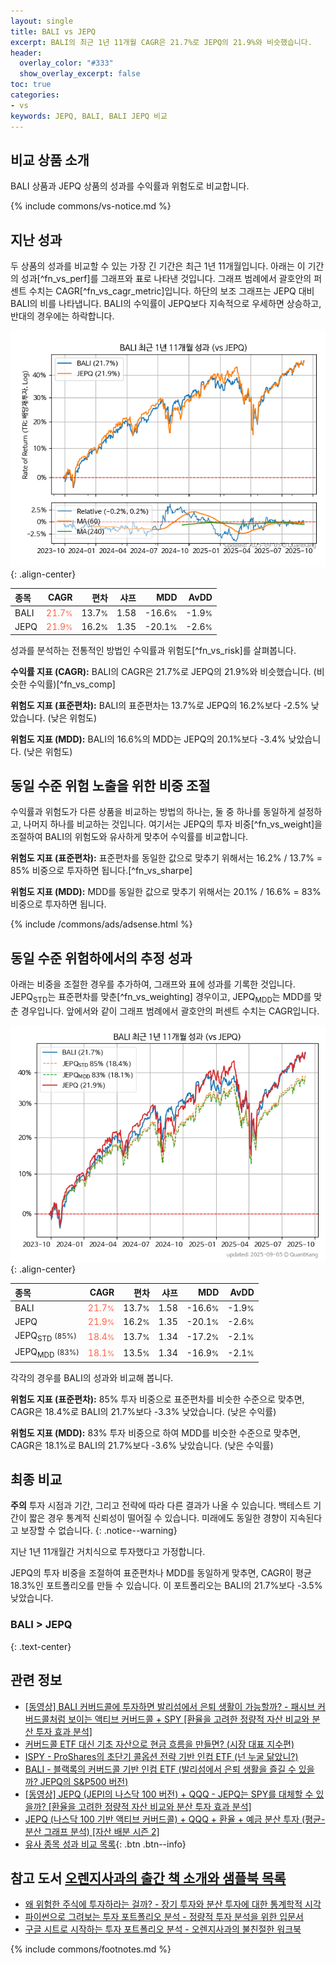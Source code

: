 ```yaml
---
layout: single
title: BALI vs JEPQ
excerpt: BALI의 최근 1년 11개월 CAGR은 21.7%로 JEPQ의 21.9%와 비슷했습니다.
header:
  overlay_color: "#333"
  show_overlay_excerpt: false
toc: true
categories:
- vs
keywords: JEPQ, BALI, BALI JEPQ 비교
---
```


## 비교 상품 소개


BALI 상품과 JEPQ 상품의 성과를 수익률과 위험도로 비교합니다.





{% include commons/vs-notice.md %}

## 지난 성과

두 상품의 성과를 비교할 수 있는 가장 긴 기간은 최근 1년 11개월입니다. 아래는 이 기간의 성과[^fn_vs_perf]를 그래프와 표로 나타낸 것입니다.
그래프 범례에서 괄호안의 퍼센트 수치는 CAGR[^fn_vs_cagr_metric]입니다.
하단의 보조 그래프는 JEPQ 대비 BALI의 비를 나타냅니다.
BALI의 수익률이 JEPQ보다 지속적으로 우세하면 상승하고, 반대의 경우에는 하락합니다.

![BALI](/vs/images/bali-vs-jepq_dual.png){: .align-center}

| **종목** | **CAGR** | **편차** | **샤프** | **MDD** | **AvDD** |
| :------------ | ------: | -----------: | -------: | ------: | -------: |
| BALI | <span style="color: tomato">21.7<small>%</small></span> | 13.7<small>%</small> | 1.58 | -16.6<small>%</small> | -1.9<small>%</small> |
| JEPQ | <span style="color: tomato">21.9<small>%</small></span> | 16.2<small>%</small> | 1.35 | -20.1<small>%</small> | -2.6<small>%</small> |

<!-- more -->


성과를 분석하는 전통적인 방법인 수익률과 위험도[^fn_vs_risk]를 살펴봅니다.

**수익률 지표 (CAGR):** BALI의 CAGR은 21.7%로 JEPQ의 21.9%와 비슷했습니다. (비슷한 수익률)[^fn_vs_comp]

**위험도 지표 (표준편차):** BALI의 표준편차는 13.7%로 JEPQ의 16.2%보다 -2.5% 낮았습니다. (낮은 위험도)

**위험도 지표 (MDD):** BALI의 16.6%의 MDD는 JEPQ의 20.1%보다 -3.4% 낮았습니다. (낮은 위험도)



## 동일 수준 위험 노출을 위한 비중 조절

수익률과 위험도가 다른 상품을 비교하는 방법의 하나는, 둘 중 하나를 동일하게 설정하고, 나머지 하나를 비교하는 것입니다.
여기서는 JEPQ의 투자 비중[^fn_vs_weight]을 조절하여 BALI의 위험도와 유사하게 맞추어 수익률를 비교합니다.

**위험도 지표 (표준편차):** 표준편차를 동일한 값으로 맞추기 위해서는 16.2% / 13.7% = 85% 비중으로 투자하면 됩니다.[^fn_vs_sharpe]

**위험도 지표 (MDD):** MDD를 동일한 값으로 맞추기 위해서는 20.1% / 16.6% = 83% 비중으로 투자하면 됩니다.


{% include /commons/ads/adsense.html %}



## 동일 수준 위험하에서의 추정 성과

아래는 비중을 조절한 경우를 추가하여, 그래프와 표에 성과를 기록한 것입니다.
JEPQ<sub>STD</sub>는 표준편차를 맞춘[^fn_vs_weighting] 경우이고, JEPQ<sub>MDD</sub>는 MDD를 맞춘 경우입니다.
앞에서와 같이 그래프 범례에서 괄호안의 퍼센트 수치는 CAGR입니다.


![BALI](/vs/images/bali-vs-jepq.png){: .align-center}



| **종목** | **CAGR** | **편차** | **샤프** | **MDD** | **AvDD** |
| :------------ | ------: | -----------: | -------: | ------: | -------: |
| BALI | <span style="color: tomato">21.7<small>%</small></span> | 13.7<small>%</small> | 1.58 | -16.6<small>%</small> | -1.9<small>%</small> |
| JEPQ | <span style="color: tomato">21.9<small>%</small></span> | 16.2<small>%</small> | 1.35 | -20.1<small>%</small> | -2.6<small>%</small> |
| JEPQ<sub>STD</sub> <small>(85%)</small> | <span style="color: tomato">18.4<small>%</small></span> | 13.7<small>%</small> | 1.34 | -17.2<small>%</small> | -2.1<small>%</small> |
| JEPQ<sub>MDD</sub> <small>(83%)</small> | <span style="color: tomato">18.1<small>%</small></span> | 13.5<small>%</small> | 1.34 | -16.9<small>%</small> | -2.1<small>%</small> |



각각의 경우를 BALI의 성과와 비교해 봅니다.

**위험도 지표 (표준편차):** 85% 투자 비중으로 표준편차를 비슷한 수준으로 맞추면, CAGR은 18.4%로 BALI의 21.7%보다 -3.3% 낮았습니다. (낮은 수익률)

**위험도 지표 (MDD):** 83% 투자 비중으로 하여 MDD를 비슷한 수준으로 맞추면, CAGR은 18.1%로 BALI의 21.7%보다 -3.6% 낮았습니다. (낮은 수익률)




## 최종 비교

**주의** 투자 시점과 기간, 그리고 전략에 따라 다른 결과가 나올 수 있습니다. 백테스트 기간이 짧은 경우 통계적 신뢰성이 떨어질 수 있습니다. 미래에도 동일한 경향이 지속된다고 보장할 수 없습니다.
{: .notice--warning}

지난 1년 11개월간 거치식으로 투자했다고 가정합니다.

JEPQ의 투자 비중을 조절하여 표준편차나 MDD를 동일하게 맞추면, CAGR이 평균 18.3%인 포트폴리오를 만들 수 있습니다.
이 포트폴리오는 BALI의 21.7%보다 -3.5% 낮았습니다.

### BALI &gt; JEPQ
{: .text-center}


## 관련 정보

- [[동영상] BALI 커버드콜에 투자하면 발리섬에서 은퇴 생활이 가능할까? - 패시브 커버드콜처럼 보이는 액티브 커버드콜 + SPY [환율을 고려한 정량적 자산 비교와 분산 투자 효과 분석]](https://youtu.be/7UYBUj_nVHk)
- [커버드콜 ETF 대신 기초 자산으로 현금 흐름을 만들면? (시장 대표 지수편)](https://kongdori.tistory.com/285)
- [ISPY - ProShares의 초단기 콜옵션 전략 기반 인컴 ETF (넌 누굴 닮았니?)](https://kongdori.tistory.com/267)
- [BALI - 블랙록의 커버드콜 기반 인컴 ETF (발리섬에서 은퇴 생활을 즐길 수 있을까? JEPQ의 S&P500 버전)](https://kongdori.tistory.com/261)
- [[동영상] JEPQ (JEPI의 나스닥 100 버전) + QQQ - JEPQ는 SPY를 대체할 수 있을까? [환율을 고려한 정량적 자산 비교와 분산 투자 효과 분석]](https://youtu.be/K7d5xCDrURo)
- [JEPQ (나스닥 100 기반 액티브 커버드콜) + QQQ + 환율 + 예금 분산 투자 (평균-분산 그래프 분석) [자산 배분 시즌 2]](https://m.blog.naver.com/onuri2005/223933176683)
- [유사 종목 성과 비교 목록](/vs/){: .btn .btn--info}


## 참고 도서 [오렌지사과의 출간 책 소개와 샘플북 목록](https://kongdori.tistory.com/691)

- [왜 위험한 주식에 투자하라는 걸까? - 장기 투자와 분산 투자에 대한 통계학적 시각](https://kongdori.tistory.com/421)
- [파이썬으로 그려보는 투자 포트폴리오 분석  - 정량적 투자 분석을 위한 입문서](https://kongdori.tistory.com/643)
- [구글 시트로 시작하는 투자 포트폴리오 분석 - 오렌지사과의 불친절한 워크북](https://kongdori.tistory.com/449)

{% include commons/footnotes.md %}